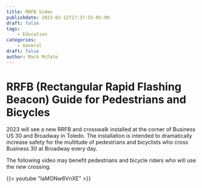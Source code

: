 ```yaml
---
title: RRFB Video
publishdate: 2023-03-12T17:37:55-05:00
draft: false
tags:
    - Education
categories:
    - General
draft: false
author: Mark McFate
---
```


# RRFB (Rectangular Rapid Flashing Beacon) Guide for Pedestrians and Bicycles

2023 will see a new RRFB and crosswalk installed at the corner of Business US 30 and Broadway in Toledo.  The installation is intended to dramatically increase safety for the multitude of pedestrians and bicyclists who cross Business 30 at Broadway every day.  

The following video may benefit pedestrians and bicycle riders who will use the new crossing.  

{{< youtube "IaMONw6VnXE" >}}
